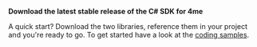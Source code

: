 **Download the latest stable release of the C# SDK for 4me**

A quick start? Download the two libraries, reference them in your project and you're ready to go.
To get started have a look at the [coding samples](https://github.com/code4me/4me-sdk-csharp/tree/master/Samples).
